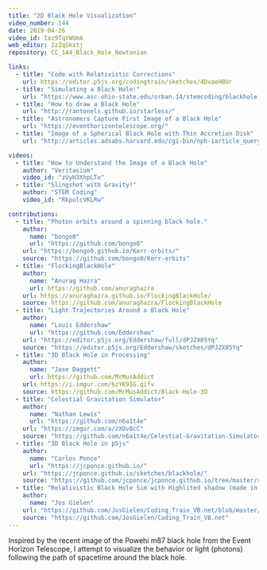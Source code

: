 ```yaml
---
title: "2D Black Hole Visualization"
video_number: 144
date: 2019-04-26
video_id: Iaz9TqYWUmA
web_editor: 2zZqSkxtj
repository: CC_144_Black_Hole_Newtonian

links:
  - title: "Code with Relativistic Corrections"
    url: https://editor.p5js.org/codingtrain/sketches/4DvaeH0Ur
  - title: "Simulating a Black Hole!"
    url: "https://www.asc.ohio-state.edu/orban.14/stemcoding/blackhole.html"
  - title: "How to draw a Black Hole"
    url: "http://rantonels.github.io/starless/"
  - title: "Astronomers Capture First Image of a Black Hole"
    url: "https://eventhorizontelescope.org/"
  - title: "Image of a Spherical Black Hole with Thin Accretion Disk"
    url: "http://articles.adsabs.harvard.edu/cgi-bin/nph-iarticle_query?1979A&A....75..228L"

videos:
  - title: "How to Understand the Image of a Black Hole"
    author: "Veritasium"
    video_id: "zUyH3XhpLTo"
  - title: "Slingshot with Gravity!"
    author: "STEM Coding"
    video_id: "RkpulcVKLRw"

contributions:
  - title: "Photon orbits around a spinning black hole."
    author:
      name: "bongo0"
      url: "https://github.com/bongo0"
    url: "https://bongo0.github.io/Kerr-orbits/"
    source: "https://github.com/bongo0/Kerr-orbits"
  - title: "FlockingBlackHole"
    author:
      name: "Anurag Hazra"
      url: https://github.com/anuraghazra
    url: https://anuraghazra.github.io/FlockingBlackHole/
    source: https://github.com/anuraghazra/FlockingBlackHole
  - title: "Light Trajectories Around a Black Hole"
    author:
      name: "Louis Eddershaw"
      url: "https://github.com/Eddershaw"
    url: "https://editor.p5js.org/Eddershaw/full/dPJZX05Yq"
    source: "https://editor.p5js.org/Eddershaw/sketches/dPJZX05Yq"
  - title: "3D Black Hole in Processing"
    author:
      name: "Jase Daggett"
      url: https://github.com/MrMusAddict
    url: https://i.imgur.com/6zYK9IG.gifv
    source: https://github.com/MrMusAddict/Black-Hole-3D
  - title: "Celestial Gravitation Simulator"
    author:
      name: "Nathan Lewis"
      url: "https://github.com/n6a1t4e"
    url: "https://imgur.com/a/zXOvBcC"
    source: "https://github.com/n6a1t4e/Celestial-Gravitation-Simulator"
  - title: "3D Black Hole in p5js"
    author:
      name: "Carlos Ponce"
      url: "https://jcponce.github.io/"
    url: "https://jcponce.github.io/sketches/blackhole/"
    source: "https://github.com/jcponce/jcponce.github.io/tree/master/sketches/blackhole"
  - title: "Relativistic Black Hole Sim with Highlited shadow (made in VB.net)"
    author:
      name: "Jos Gielen"
    url: "https://github.com/JosGielen/Coding_Train_VB.net/blob/master/CC144%20Black%20Hole%20Visualization/Example/RedShadow.jpg"
    source: "https://github.com/JosGielen/Coding_Train_VB.net"
---
```


Inspired by the recent image of the Powehi m87 black hole from the Event Horizon Telescope, I attempt to visualize the behavior or light (photons) following the  path of spacetime around the black hole.
